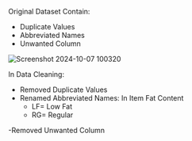 Original  Dataset Contain: 
- Duplicate Values
- Abbreviated Names
- Unwanted Column


![Screenshot 2024-10-07 100320](https://github.com/user-attachments/assets/5a835124-dbfe-4817-898e-1e4c0a479bb3)

In Data Cleaning:
- Removed Duplicate Values
- Renamed Abbreviated Names:
    In Item Fat Content
  - LF= Low Fat
  - RG= Regular

-Removed Unwanted Column

